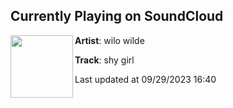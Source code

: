 ## Currently Playing on SoundCloud

[<img align="left" width="100" src="https://i1.sndcdn.com/artworks-OuDcdQsjVgKs-0-t500x500.png">](https://soundcloud.com/wilowilde/shy-girl?in=saxurn/sets/new-1/)

**Artist**: wilo wilde 

**Track**: shy girl

Last updated at 09/29/2023 16:40
